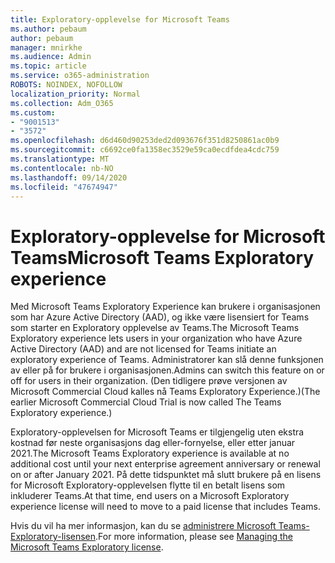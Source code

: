 ```yaml
---
title: Exploratory-opplevelse for Microsoft Teams
ms.author: pebaum
author: pebaum
manager: mnirkhe
ms.audience: Admin
ms.topic: article
ms.service: o365-administration
ROBOTS: NOINDEX, NOFOLLOW
localization_priority: Normal
ms.collection: Adm_O365
ms.custom:
- "9001513"
- "3572"
ms.openlocfilehash: d6d460d90253ded2d093676f351d8250861ac0b9
ms.sourcegitcommit: c6692ce0fa1358ec3529e59ca0ecdfdea4cdc759
ms.translationtype: MT
ms.contentlocale: nb-NO
ms.lasthandoff: 09/14/2020
ms.locfileid: "47674947"
---
```

# <a name="microsoft-teams-exploratory-experience"></a><span data-ttu-id="90a98-102">Exploratory-opplevelse for Microsoft Teams</span><span class="sxs-lookup"><span data-stu-id="90a98-102">Microsoft Teams Exploratory experience</span></span>

<span data-ttu-id="90a98-103">Med Microsoft Teams Exploratory Experience kan brukere i organisasjonen som har Azure Active Directory (AAD), og ikke være lisensiert for Teams som starter en Exploratory opplevelse av Teams.</span><span class="sxs-lookup"><span data-stu-id="90a98-103">The Microsoft Teams Exploratory experience lets users in your organization who have Azure Active Directory (AAD) and are not licensed for Teams initiate an exploratory experience of Teams.</span></span> <span data-ttu-id="90a98-104">Administratorer kan slå denne funksjonen av eller på for brukere i organisasjonen.</span><span class="sxs-lookup"><span data-stu-id="90a98-104">Admins can switch this feature on or off for users in their organization.</span></span> <span data-ttu-id="90a98-105">(Den tidligere prøve versjonen av Microsoft Commercial Cloud kalles nå Teams Exploratory Experience.)</span><span class="sxs-lookup"><span data-stu-id="90a98-105">(The earlier Microsoft Commercial Cloud Trial is now called The Teams Exploratory experience.)</span></span>

<span data-ttu-id="90a98-106">Exploratory-opplevelsen for Microsoft Teams er tilgjengelig uten ekstra kostnad før neste organisasjons dag eller-fornyelse, eller etter januar 2021.</span><span class="sxs-lookup"><span data-stu-id="90a98-106">The Microsoft Teams Exploratory experience is available at no additional cost until your next enterprise agreement anniversary or renewal on or after January 2021.</span></span> <span data-ttu-id="90a98-107">På dette tidspunktet må slutt brukere på en lisens for Microsoft Exploratory-opplevelsen flytte til en betalt lisens som inkluderer Teams.</span><span class="sxs-lookup"><span data-stu-id="90a98-107">At that time, end users on a Microsoft Exploratory experience license will need to move to a paid license that includes Teams.</span></span>

<span data-ttu-id="90a98-108">Hvis du vil ha mer informasjon, kan du se [administrere Microsoft Teams-Exploratory-lisensen](https://docs.microsoft.com/microsoftteams/teams-exploratory/).</span><span class="sxs-lookup"><span data-stu-id="90a98-108">For more information, please see [Managing the Microsoft Teams Exploratory license](https://docs.microsoft.com/microsoftteams/teams-exploratory/).</span></span>
